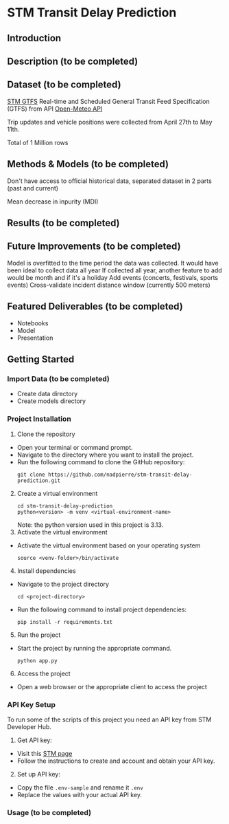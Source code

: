 # STM Transit Delay Prediction

## Introduction

## Description (to be completed)

## Dataset (to be completed)

[STM GTFS](https://www.stm.info/en/about/developers)
Real-time and Scheduled General Transit Feed Specification (GTFS) from API
[Open-Meteo API](https://open-meteo.com/en/docs)

Trip updates and vehicle positions were collected from April 27th to May 11th.

Total of 1 Million rows

## Methods & Models (to be completed)

Don't have access to official historical data, separated dataset in 2 parts (past and current)

Mean decrease in inpurity (MDI)

## Results (to be completed)

## Future Improvements (to be completed)

Model is overfitted to the time period the data was collected. It would have been ideal to collect data all year
If collected all year, another feature to add would be month and if it's a holiday
Add events (concerts, festivals, sports events)
Cross-validate incident distance window (currently 500 meters)

## Featured Deliverables (to be completed)

- Notebooks
- Model
- Presentation

## Getting Started

### Import Data (to be completed)

- Create data directory
- Create models directory

### Project Installation

1. Clone the repository

- Open your terminal or command prompt.
- Navigate to the directory where you want to install the project.
- Run the following command to clone the GitHub repository:
  ```
  git clone https://github.com/nadpierre/stm-transit-delay-prediction.git
  ```

2. Create a virtual environment
   ```
   cd stm-transit-delay-prediction
   python<version> -m venv <virtual-environment-name>
   ```
   Note: the python version used in this project is 3.13.
3. Activate the virtual environment

- Activate the virtual environment based on your operating system
  ```
  source <venv-folder>/bin/activate
  ```

4. Install dependencies

- Navigate to the project directory
  ```
  cd <project-directory>
  ```
- Run the following command to install project dependencies:
  ```
  pip install -r requirements.txt
  ```

5. Run the project

- Start the project by running the appropriate command.
  ```
  python app.py
  ```

6. Access the project

- Open a web browser or the appropriate client to access the project

### API Key Setup

To run some of the scripts of this project you need an API key from STM Developer Hub.

1. Get API key:

- Visit this [STM page](https://www.stm.info/en/about/developers/faq-new-api-hub)
- Follow the instructions to create and account and obtain your API key.

2. Set up API key:

- Copy the file `.env-sample` and rename it `.env`
- Replace the values with your actual API key.

### Usage (to be completed)

